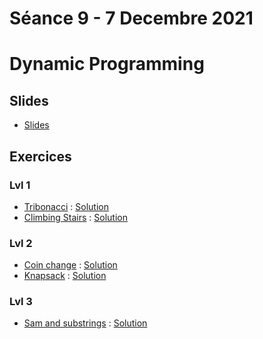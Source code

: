 # Séance 9 - 7 Decembre 2021
# Dynamic Programming
## Slides
  - [Slides](Cours9-DynamicProgramming.pdf)
## Exercices
### Lvl 1
 - [Tribonacci](https://leetcode.com/problems/n-th-tribonacci-number/) : [Solution](tribonacci.py)
 - [Climbing Stairs](https://leetcode.com/problems/climbing-stairs/) : [Solution](climbStairs.py)

### Lvl 2
 - [Coin change](https://www.hackerrank.com/challenges/coin-change/problem) : [Solution](coinChange.py)
 - [Knapsack](https://www.hackerrank.com/challenges/unbounded-knapsack/problem) : [Solution](knapsack.py)

### Lvl 3
 - [Sam and substrings](https://www.hackerrank.com/challenges/sam-and-substrings/problem) : [Solution](sam-and-substrings.py)

